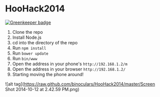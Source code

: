 HooHack2014
===========

[![Greenkeeper badge](https://badges.greenkeeper.io/binoculars/HooHack2014.svg)](https://greenkeeper.io/)
1. Clone the repo
1. Install Node.js
1. cd into the directory of the repo
1. Run `npm install`
1. Run `bower update`
1. Run `bin/www`
1. Open the address in your phone's `http://192.168.1.2/m`
1. Open the address in your browser `http://192.168.1.2/`
1. Starting moving the phone around!

![alt tag](https://raw.github.com/binoculars/HooHack2014/master/Screen Shot 2014-10-12 at 2.42.59 PM.png)